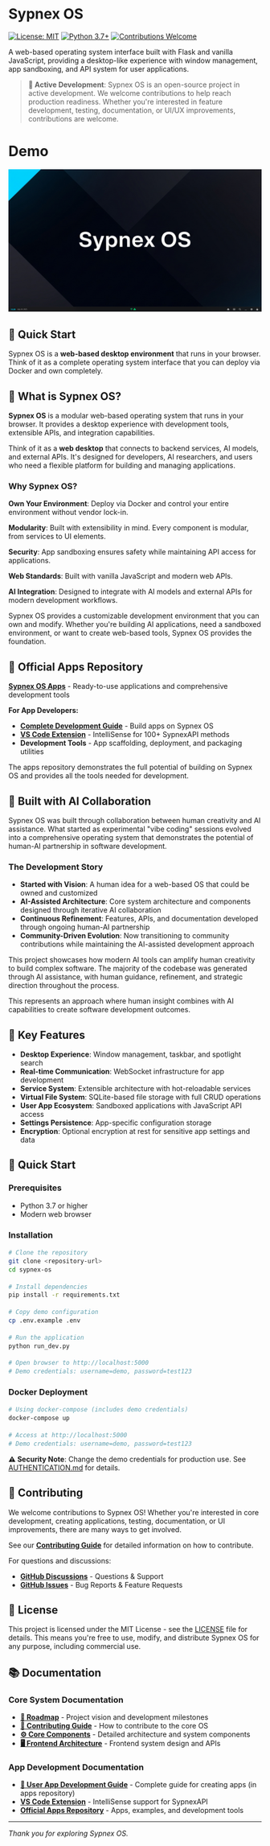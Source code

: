 # Sypnex OS

[![License: MIT](https://img.shields.io/badge/License-MIT-yellow.svg)](https://opensource.org/licenses/MIT)
[![Python 3.7+](https://img.shields.io/badge/python-3.7+-blue.svg)](https://www.python.org/downloads/)
[![Contributions Welcome](https://img.shields.io/badge/contributions-welcome-brightgreen.svg)](docs/CONTRIBUTING.md)

A web-based operating system interface built with Flask and vanilla JavaScript, providing a desktop-like experience with window management, app sandboxing, and API system for user applications.

> **🚀 Active Development**: Sypnex OS is an open-source project in active development. We welcome contributions to help reach production readiness. Whether you're interested in feature development, testing, documentation, or UI/UX improvements, contributions are welcome.


# Demo

[![View Sypnex OS Gallery](demo/desktop.png)](https://sypnex-llc.github.io/sypnex-os/demo/)


## 🚀 Quick Start

Sypnex OS is a **web-based desktop environment** that runs in your browser. Think of it as a complete operating system interface that you can deploy via Docker and own completely.

## 🚀 What is Sypnex OS?

**Sypnex OS** is a modular web-based operating system that runs in your browser. It provides a desktop experience with development tools, extensible APIs, and integration capabilities.

Think of it as a **web desktop** that connects to backend services, AI models, and external APIs. It's designed for developers, AI researchers, and users who need a flexible platform for building and managing applications.

### Why Sypnex OS?

**Own Your Environment**: Deploy via Docker and control your entire environment without vendor lock-in.

**Modularity**: Built with extensibility in mind. Every component is modular, from services to UI elements.

**Security**: App sandboxing ensures safety while maintaining API access for applications.

**Web Standards**: Built with vanilla JavaScript and modern web APIs.

**AI Integration**: Designed to integrate with AI models and external APIs for modern development workflows.

Sypnex OS provides a customizable development environment that you can own and modify. Whether you're building AI applications, need a sandboxed environment, or want to create web-based tools, Sypnex OS provides the foundation.

## 📱 Official Apps Repository

**[Sypnex OS Apps](https://github.com/Sypnex-LLC/sypnex-os-apps)** - Ready-to-use applications and comprehensive development tools

**For App Developers:**
- **[Complete Development Guide](https://github.com/Sypnex-LLC/sypnex-os-apps/blob/master/USER_APP_DEVELOPMENT_GUIDE.md)** - Build apps on Sypnex OS
- **[VS Code Extension](https://github.com/Sypnex-LLC/sypnex-os-vscode-extension)** - IntelliSense for 100+ SypnexAPI methods
- **Development Tools** - App scaffolding, deployment, and packaging utilities

The apps repository demonstrates the full potential of building on Sypnex OS and provides all the tools needed for development.

## 🤖 Built with AI Collaboration

Sypnex OS was built through collaboration between human creativity and AI assistance. What started as experimental "vibe coding" sessions evolved into a comprehensive operating system that demonstrates the potential of human-AI partnership in software development.

### The Development Story
- **Started with Vision**: A human idea for a web-based OS that could be owned and customized
- **AI-Assisted Architecture**: Core system architecture and components designed through iterative AI collaboration
- **Continuous Refinement**: Features, APIs, and documentation developed through ongoing human-AI partnership
- **Community-Driven Evolution**: Now transitioning to community contributions while maintaining the AI-assisted development approach

This project showcases how modern AI tools can amplify human creativity to build complex software. The majority of the codebase was generated through AI assistance, with human guidance, refinement, and strategic direction throughout the process.

This represents an approach where human insight combines with AI capabilities to create software development outcomes.

## 🎯 Key Features

- **Desktop Experience**: Window management, taskbar, and spotlight search
- **Real-time Communication**: WebSocket infrastructure for app development
- **Service System**: Extensible architecture with hot-reloadable services
- **Virtual File System**: SQLite-based file storage with full CRUD operations
- **User App Ecosystem**: Sandboxed applications with JavaScript API access
- **Settings Persistence**: App-specific configuration storage
- **Encryption**: Optional encryption at rest for sensitive app settings and data

## 🔧 Quick Start

### Prerequisites
- Python 3.7 or higher
- Modern web browser

### Installation
```bash
# Clone the repository
git clone <repository-url>
cd sypnex-os

# Install dependencies
pip install -r requirements.txt

# Copy demo configuration
cp .env.example .env

# Run the application
python run_dev.py

# Open browser to http://localhost:5000
# Demo credentials: username=demo, password=test123
```

### Docker Deployment
```bash
# Using docker-compose (includes demo credentials)
docker-compose up

# Access at http://localhost:5000
# Demo credentials: username=demo, password=test123
```

**⚠️ Security Note**: Change the demo credentials for production use. See [AUTHENTICATION.md](docs/AUTHENTICATION.md) for details.

## 🤝 Contributing

We welcome contributions to Sypnex OS! Whether you're interested in core development, creating applications, testing, documentation, or UI improvements, there are many ways to get involved.

See our **[Contributing Guide](docs/CONTRIBUTING.md)** for detailed information on how to contribute.

For questions and discussions:
- **[GitHub Discussions](https://github.com/Sypnex-LLC/sypnex-os/discussions)** - Questions & Support
- **[GitHub Issues](https://github.com/Sypnex-LLC/sypnex-os/issues)** - Bug Reports & Feature Requests

## 📄 License

This project is licensed under the MIT License - see the [LICENSE](LICENSE) file for details. This means you're free to use, modify, and distribute Sypnex OS for any purpose, including commercial use.

## 📚 Documentation

### Core System Documentation
- **[🚀 Roadmap](docs/ROADMAP.md)** - Project vision and development milestones
- **[🤝 Contributing Guide](docs/CONTRIBUTING.md)** - How to contribute to the core OS
- **[⚙️ Core Components](docs/SYPNEX_OS_CORE_COMPONENTS.md)** - Detailed architecture and system components
- **[🖥️ Frontend Architecture](docs/SYPNEX_OS_FRONTEND_ARCHITECTURE.md)** - Frontend system design and APIs

### App Development Documentation
- **[📱 User App Development Guide](https://github.com/Sypnex-LLC/sypnex-os-apps/blob/master/USER_APP_DEVELOPMENT_GUIDE.md)** - Complete guide for creating apps (in apps repository)
- **[VS Code Extension](https://github.com/Sypnex-LLC/sypnex-os-vscode-extension)** - IntelliSense support for SypnexAPI
- **[Official Apps Repository](https://github.com/Sypnex-LLC/sypnex-os-apps)** - Apps, examples, and development tools

---

*Thank you for exploring Sypnex OS.*
